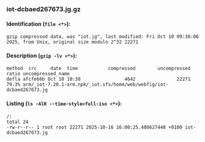 ### iot-dcbaed267673.jg.gz
#### Identification (`file <*>`):
```
gzip compressed data, was "iot.jg", last modified: Fri Oct 10 09:38:06 2025, from Unix, original size modulo 2^32 22271
```
#### Description (`gzip -lv <*>`):
```
method  crc     date  time           compressed        uncompressed  ratio uncompressed_name
defla afcfe66b Oct 10 10:38                4642               22271  79.3% arm/_iot-7.20.1-arm.npk/_iot.sfs/home/web/webfig/iot-dcbaed267673.jg
```
#### Listing (`ls -AlR --time-style=full-iso <*>`):
```
/:
total 24
-rw-r--r-- 1 root root 22271 2025-10-16 16:00:25.480627448 +0100 iot-dcbaed267673.jg
```

